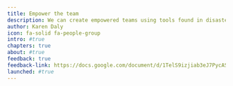 ```yaml
---
title: Empower the team
description: We can create empowered teams using tools found in disaster response.
author: Karen Daly
icon: fa-solid fa-people-group
intro: #true
chapters: true
about: #true
feedback: true
feedback-link: https://docs.google.com/document/d/1TelS9izjiab3eJ7PycASsocqsZHspnF41ugqmym9qdo/edit?usp=sharing
launched: #true
---
```

